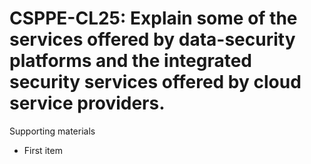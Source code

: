 # CSPPE-CL25:  	Explain some of the services offered by data-security platforms and the integrated security services offered by cloud service providers.	 

Supporting materials

* First item